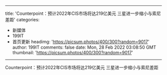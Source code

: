 
---
title: 'Counterpoint：预计2022年CIS市场将达219亿美元 三星进一步缩小与索尼差距'
categories: 
 - 新媒体
 - 199IT
 - 首页更新
headimg: 'https://picsum.photos/400/300?random=9017'
author: 199IT
comments: false
date: Mon, 28 Feb 2022 03:08:50 GMT
thumbnail: 'https://picsum.photos/400/300?random=9017'
---

<div>   
Counterpoint：预计2022年CIS市场将达219亿美元 三星进一步缩小与索尼差距  
</div>
            